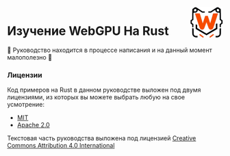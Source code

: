 <img align="right" width="15%" src="docs/public/favicon.svg" alt="logo">

# Изучение WebGPU На Rust

🚧 Руководство находится в процессе написания и на данный момент малополезно 🚧

### Лицензии

Код примеров на Rust в данном руководстве выложен под двумя лицензиями, из которых вы можете выбрать любую на свое усмотрение:

* [MIT](./LICENSE-MIT)
* [Apache 2.0](./LICENSE-APACHE)

Текстовая часть руководства выложена под лицензией [Creative Commons Attribution 4.0 International](./LICENSE-CC-BY-4.0)
